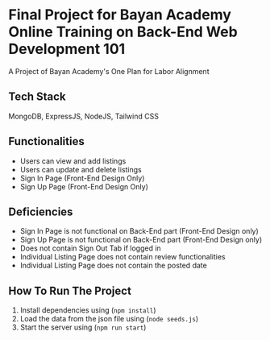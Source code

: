# Final Project for Bayan Academy Online Training on Back-End Web Development 101
A Project of Bayan Academy's One Plan for Labor Alignment

## Tech Stack
MongoDB, ExpressJS, NodeJS, Tailwind CSS

## Functionalities
-   Users can view and add listings
-   Users can update and delete listings
-   Sign In Page (Front-End Design Only)
-   Sign Up Page (Front-End Design Only)
  
## Deficiencies
-   Sign In Page is not functional on Back-End part (Front-End Design only)
-   Sign Up Page is not functional on Back-End part (Front-End Design only)
-   Does not contain Sign Out Tab if logged in
-   Individual Listing Page does not contain review functionalities
-   Individual Listing Page does not contain the posted date

## How To Run The Project
1.  Install dependencies using (`npm install`)
2.  Load the data from the json file using (`node seeds.js`)
3.  Start the server using (`npm run start`)
